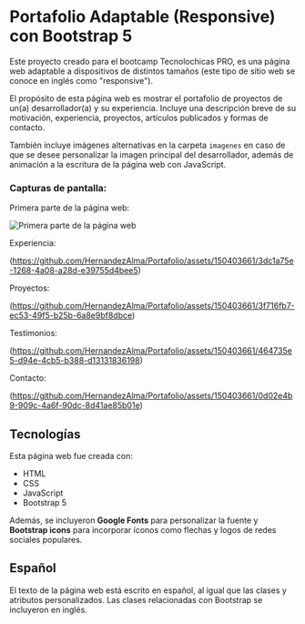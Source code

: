 # Portafolio Adaptable (Responsive) con Bootstrap 5

Este proyecto creado para el bootcamp Tecnolochicas PRO, es una página web adaptable a dispositivos de distintos tamaños (este tipo de sitio web se conoce en inglés como "responsive"). 

El propósito de esta página web es mostrar el portafolio de proyectos de un(a) desarrollador(a) y su experiencia. Incluye una descripción breve de su motivación, experiencia, proyectos, artículos publicados y formas de contacto. 

También incluye imágenes alternativas en la carpeta `imagenes` en caso de que se desee personalizar la imagen principal del desarrollador, además de animación a la escritura de la página web con JavaScript.

### Capturas de pantalla:

Primera parte de la página web:

![Primera parte de la página web](https://github.com/HernandezAlma/Portafolio/assets/150403661/a9af75dd-fa3a-4b16-bc55-4460e08c79a2)

Experiencia:

(https://github.com/HernandezAlma/Portafolio/assets/150403661/3dc1a75e-1268-4a08-a28d-e39755d4bee5)

Proyectos:

(https://github.com/HernandezAlma/Portafolio/assets/150403661/3f716fb7-ec53-49f5-b25b-6a8e9bf8dbce)


Testimonios:

(https://github.com/HernandezAlma/Portafolio/assets/150403661/464735e5-d94e-4cb5-b388-d13131836198)


Contacto:

(https://github.com/HernandezAlma/Portafolio/assets/150403661/0d02e4b9-909c-4a6f-90dc-8d41ae85b01e)


## Tecnologías

Esta página web fue creada con:

* HTML
* CSS
* JavaScript 
* Bootstrap 5

Además, se incluyeron **Google Fonts** para personalizar la fuente y **Bootstrap icons** para incorporar íconos como flechas y logos de redes sociales populares. 

## Español

El texto de la página web está escrito en español, al igual que las clases y atributos personalizados. Las clases relacionadas con Bootstrap se incluyeron en inglés.




